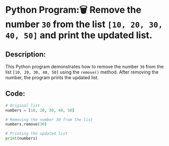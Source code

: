 # Python Program:🗑️ Remove the number `30` from the list `[10, 20, 30, 40, 50]` and print the updated list.

## Description:
This Python program demonstrates how to remove the number `30` from the list `[10, 20, 30, 40, 50]` using the `remove()` method. After removing the number, the program prints the updated list.

## Code:
```python
# Original list
numbers = [10, 20, 30, 40, 50]

# Removing the number 30 from the list
numbers.remove(30)

# Printing the updated list
print(numbers)
